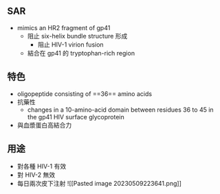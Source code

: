 ## SAR
- mimics an HR2 fragment of gp41
	- 阻止 six-helix bundle structure 形成
		- 阻止 HIV-1 virion fusion
	- 結合在 gp41 的 tryptophan-rich region
## 特色
- oligopeptide consisting of ==36== amino acids
- 抗藥性
	- changes in a 10-amino-acid domain between residues 36 to 45 in the gp41 HIV surface glycoprotein
- 與血漿蛋白高結合力
## 用途
- 對各種 HIV-1 有效
- 對 HIV-2 無效
- 每日兩次皮下注射
![[Pasted image 20230509223641.png]]
